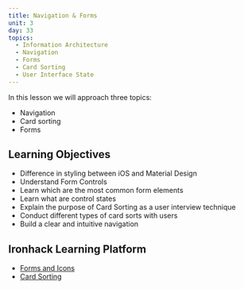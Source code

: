 ```yaml
---
title: Navigation & Forms
unit: 3
day: 33
topics:
  - Information Architecture
  - Navigation
  - Forms
  - Card Sorting
  - User Interface State
---
```


In this lesson we will approach three topics:

- Navigation
- Card sorting
- Forms


Learning Objectives
---------
- Difference in styling between iOS and Material Design
- Understand Form Controls
- Learn which are the most common form elements
- Learn what are control states
- Explain the purpose of Card Sorting as a user interview technique
- Conduct different types of card sorts with users
- Build a clear and intuitive navigation


Ironhack Learning Platform
----------

- [Forms and Icons](http://learn.ironhack.com/#/learning_unit/7089)
- [Card Sorting](http://learn.ironhack.com/#/learning_unit/7037)
